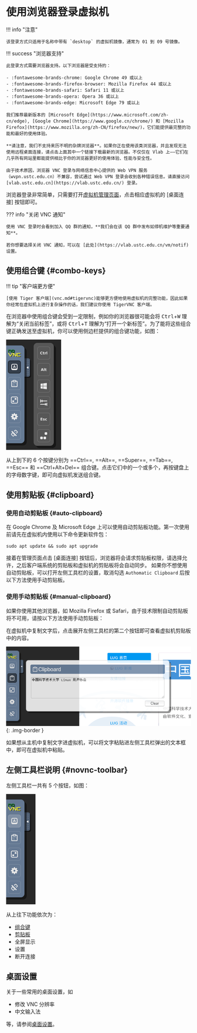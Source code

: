 # 使用浏览器登录虚拟机

!!! info "注意"

    该登录方式只适用于名称中带有 `desktop` 的虚拟机镜像，通常为 01 到 09 号镜像。

!!! success "浏览器支持"

    此登录方式需要浏览器支持。以下浏览器是受支持的：

    - :fontawesome-brands-chrome: Google Chrome 49 或以上
    - :fontawesome-brands-firefox-browser: Mozilla Firefox 44 或以上
    - :fontawesome-brands-safari: Safari 11 或以上
    - :fontawesome-brands-opera: Opera 36 或以上
    - :fontawesome-brands-edge: Microsoft Edge 79 或以上

    我们推荐最新版本的 [Microsoft Edge](https://www.microsoft.com/zh-cn/edge), [Google Chrome](https://www.google.cn/chrome/) 和 [Mozilla Firefox](https://www.mozilla.org/zh-CN/firefox/new/)，它们能提供最完整的功能和最好的使用体验。

    **请注意，我们不支持来历不明的杂牌浏览器**。如果你正在使用该类浏览器，并且发现无法使用远程桌面连接，请点击上面其中一个链接下载最新的浏览器。不仅仅在 Vlab 上——它们在几乎所有网站里都能提供相比于你的浏览器更好的使用体验、性能与安全性。

    由于技术原因，浏览器 VNC 登录与网络信息中心提供的 Web VPN 服务（wvpn.ustc.edu.cn）不兼容，尝试通过 Web VPN 登录会收到各种错误信息。请直接访问 [vlab.ustc.edu.cn](https://vlab.ustc.edu.cn/) 登录。

浏览器登录非常简单，只需要打开[虚拟机管理页面](https://vlab.ustc.edu.cn/vm/)，点击相应虚拟机的 \[桌面连接\] 按钮即可。

??? info "关闭 VNC 通知"

    使用 VNC 登录时会看到加入 QQ 群的通知，**我们会在该 QQ 群中发布如停机维护等重要通知**。

    若你想要选择关闭 VNC 通知，可以在 [此处](https://vlab.ustc.edu.cn/vm/notif) 设置。

## 使用组合键 {#combo-keys}

!!! tip "客户端更方便"

    [使用 Tiger 客户端](vnc.md#tigervnc)能够更方便地使用虚拟机的完整功能，因此如果你经常在虚拟机上进行复杂操作的话，我们建议你使用 TigerVNC 客户端。

在浏览器中使用组合键会受到一定限制，例如你的浏览器很可能会将 <kbd>Ctrl</kbd>+<kbd>W</kbd> 理解为“关闭当前标签”，或将 <kbd>Ctrl</kbd>+<kbd>T</kbd> 理解为“打开一个新标签”。为了能将这些组合键正确发送至虚拟机，你可以使用侧边栏提供的组合键功能，如图：

![noVNC Combo Keys](../images/novnc-combo-keys.png)

从上到下的 6 个按键分别为 ==Ctrl==, ==Alt==, ==Super==, ==Tab==, ==Esc== 和 ==Ctrl+Alt+Del== 组合键。点击它们中的一个或多个，再按键盘上的字母数字键，即可向虚拟机发送组合键。

## 使用剪贴板 {#clipboard}

### 使用自动剪贴板 {#auto-clipboard}

在 Google Chrome 及 Microsoft Edge 上可以使用自动剪贴板功能。第一次使用前请先在虚拟机内使用以下命令更新软件包：

```
sudo apt update && sudo apt upgrade
```

接着在管理页面点击 \[桌面连接\] 按钮后，浏览器将会请求剪贴板权限，请选择允许，之后客户端系统的剪贴板和虚拟机的剪贴板将会自动同步。
如果你不想使用自动剪贴板，可以打开左侧工具栏的设置，取消勾选 `Authomatic Clipboard` 后按以下方法使用手动剪贴板。

### 使用手动剪贴板 {#manual-clipboard}

如果你使用其他浏览器，如 Mozilla Firefox 或 Safari，由于技术限制自动剪贴板将不可用，请按以下方法使用手动剪贴板：

在虚拟机中复制文字后，点击展开左侧工具栏的第二个按钮即可查看虚拟机剪贴板中的内容。

![noVNC Clipboard Utility](../images/novnc-clipboard.png){: .img-border }

如果想从主机中复制文字进虚拟机，可以将文字粘贴进左侧工具栏弹出的文本框中，即可在虚拟机中粘贴。

## 左侧工具栏说明 {#novnc-toolbar}

左侧工具栏一共有 5 个按钮，如图：

![noVNC Toolbar](../images/novnc-toolbar.png)

从上往下功能依次为：

- [组合键](#combo-keys)
- [剪贴板](#clipboard)
- 全屏显示
- 设置
- 断开连接

## 桌面设置

关于一些常用的桌面设置，如

- 修改 VNC 分辨率
- 中文输入法

等，请参阅[桌面设置](vnc.md#desktop-settings)。
